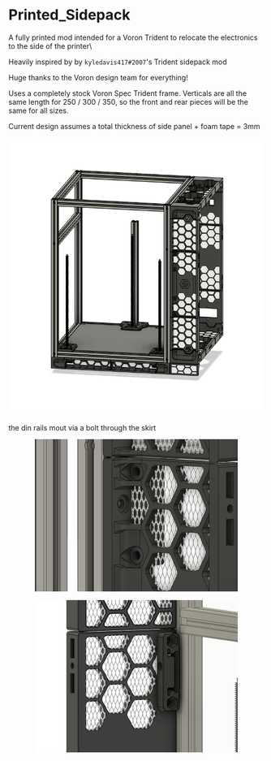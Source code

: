 # Printed_Sidepack
A fully printed mod intended for a Voron Trident to relocate the electronics to the side of the printer\

Heavily inspired by by `kyledavis417#2007`'s Trident sidepack mod

Huge thanks to the Voron design team for everything!

Uses a completely stock Voron Spec Trident frame. Verticals are all the same length for 250 / 300 / 350, so the front and rear pieces will be the same for all sizes. 

Current design assumes a total thickness of side panel + foam tape = 3mm

<p align="center">
  <img src="Images/overview.png" width="800">
</p>

the din rails mout via a bolt through the skirt

<p align="center">
  <img src="Images/din_outside.png" width="400">
</p>

<p align="center">
  <img src="Images/din_inside.png" width="400">
</p>
